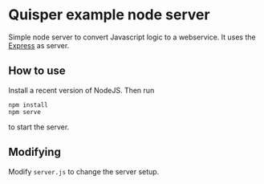 # Quisper example node server

Simple node server to convert Javascript logic to a webservice. It uses the [Express](https://expressjs.com/) as server.

## How to use

Install a recent version of NodeJS. Then run
```shell
npm install
npm serve
```
to start the server.

## Modifying

Modify `server.js` to change the server setup.
